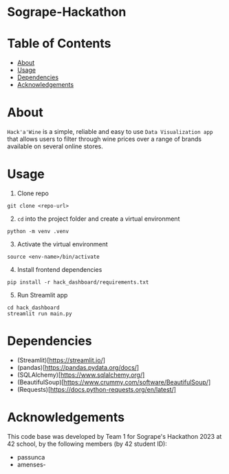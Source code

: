 # Sogrape-Hackathon

# Table of Contents
- [About](#about)
- [Usage](#usage)
- [Dependencies](#dependencies)
- [Acknowledgements](#acknowledgements)

# About

`Hack'a'Wine` is a simple, reliable and easy to use `Data Visualization app` that allows users to filter through wine prices over a range of brands available on several online stores.

# Usage

1. Clone repo
```
git clone <repo-url>
```

2. `cd` into the project folder and create a virtual environment
```
python -m venv .venv
```

3. Activate the virtual environment
```
source <env-name>/bin/activate
```

4. Install frontend dependencies
```
pip install -r hack_dashboard/requirements.txt
```

5. Run Streamlit app
```
cd hack_dashboard
streamlit run main.py
```

# Dependencies

- (Streamlit)[https://streamlit.io/]
- (pandas)[https://pandas.pydata.org/docs/]
- (SQLAlchemy)[https://www.sqlalchemy.org/]
- (BeautifulSoup)[https://www.crummy.com/software/BeautifulSoup/]
- (Requests)[https://docs.python-requests.org/en/latest/]

# Acknowledgements 

This code base was developed by Team 1 for Sogrape's Hackathon 2023 at 42 school, by the following members (by 42 student ID):
- passunca
- amenses-
